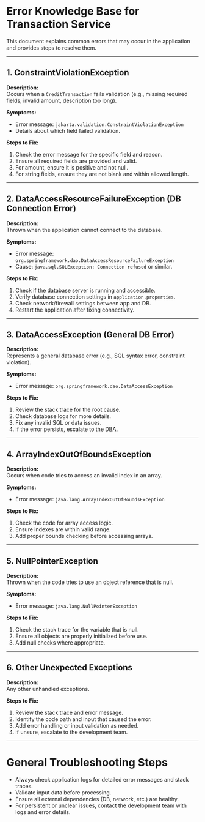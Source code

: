 # Error Knowledge Base for Transaction Service

This document explains common errors that may occur in the application and provides steps to resolve them.

---

## 1. ConstraintViolationException

**Description:**  
Occurs when a `CreditTransaction` fails validation (e.g., missing required fields, invalid amount, description too long).

**Symptoms:**
- Error message: `jakarta.validation.ConstraintViolationException`
- Details about which field failed validation.

**Steps to Fix:**
1. Check the error message for the specific field and reason.
2. Ensure all required fields are provided and valid.
3. For amount, ensure it is positive and not null.
4. For string fields, ensure they are not blank and within allowed length.

---

## 2. DataAccessResourceFailureException (DB Connection Error)

**Description:**  
Thrown when the application cannot connect to the database.

**Symptoms:**
- Error message: `org.springframework.dao.DataAccessResourceFailureException`
- Cause: `java.sql.SQLException: Connection refused` or similar.

**Steps to Fix:**
1. Check if the database server is running and accessible.
2. Verify database connection settings in `application.properties`.
3. Check network/firewall settings between app and DB.
4. Restart the application after fixing connectivity.

---

## 3. DataAccessException (General DB Error)

**Description:**  
Represents a general database error (e.g., SQL syntax error, constraint violation).

**Symptoms:**
- Error message: `org.springframework.dao.DataAccessException`

**Steps to Fix:**
1. Review the stack trace for the root cause.
2. Check database logs for more details.
3. Fix any invalid SQL or data issues.
4. If the error persists, escalate to the DBA.

---

## 4. ArrayIndexOutOfBoundsException

**Description:**  
Occurs when code tries to access an invalid index in an array.

**Symptoms:**
- Error message: `java.lang.ArrayIndexOutOfBoundsException`

**Steps to Fix:**
1. Check the code for array access logic.
2. Ensure indexes are within valid range.
3. Add proper bounds checking before accessing arrays.

---

## 5. NullPointerException

**Description:**  
Thrown when the code tries to use an object reference that is null.

**Symptoms:**
- Error message: `java.lang.NullPointerException`

**Steps to Fix:**
1. Check the stack trace for the variable that is null.
2. Ensure all objects are properly initialized before use.
3. Add null checks where appropriate.

---

## 6. Other Unexpected Exceptions

**Description:**  
Any other unhandled exceptions.

**Steps to Fix:**
1. Review the stack trace and error message.
2. Identify the code path and input that caused the error.
3. Add error handling or input validation as needed.
4. If unsure, escalate to the development team.

---

# General Troubleshooting Steps

- Always check application logs for detailed error messages and stack traces.
- Validate input data before processing.
- Ensure all external dependencies (DB, network, etc.) are healthy.
- For persistent or unclear issues, contact the development team with logs and error details.